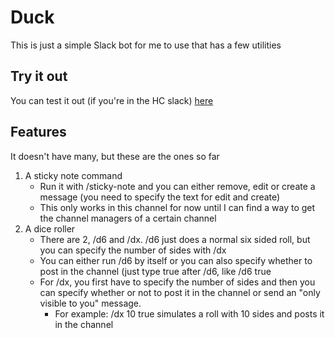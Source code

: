 # Duck
This is just a simple Slack bot for me to use that has a few utilities

## Try it out
You can test it out (if you're in the HC slack) [here](https://hackclub.slack.com/archives/C09ETD04JH1)

## Features
It doesn't have many, but these are the ones so far
1. A sticky note command
   - Run it with /sticky-note and you can either remove, edit or create a message (you need to specify the text for edit and create)
   - This only works in this channel for now until I can find a way to get the channel managers of a certain channel
2. A dice roller
   - There are 2, /d6 and /dx. /d6 just does a normal six sided roll, but you can specify the number of sides with /dx
   - You can either run /d6 by itself or you can also specify whether to post in the channel (just type true after /d6, like /d6 true
   - For /dx, you first have to specify the number of sides and then you can specify whether or not to post it in the channel or send an "only visible to you" message. 
     - For example: /dx 10 true simulates a roll with 10 sides and posts it in the channel
